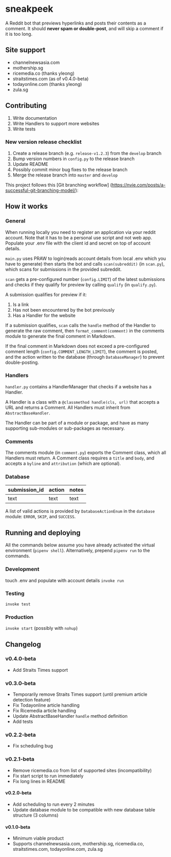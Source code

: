 # sneakpeek
A Reddit bot that previews hyperlinks and posts their contents as a comment.
It should **never spam or double-post**, and will skip a comment if it is
too long.

## Site support
* channelnewsasia.com
* mothership.sg
* ricemedia.co (thanks yleong)
* straitstimes.com (as of v0.4.0-beta)
* todayonline.com (thanks yleong)
* zula.sg

## Contributing
1. Write documentation
2. Write Handlers to support more websites
3. Write tests

### New version release checklist
1. Create a release branch (e.g. `release-v1.2.3`) from the `develop` branch
2. Bump version numbers in `config.py` to the release branch
3. Update README
4. Possibly commit minor bug fixes to the release branch
5. Merge the release branch into `master` and `develop`

This project follows this [Git branching workflow]
(https://nvie.com/posts/a-successful-git-branching-model/):


## How it works
### General

When running locally you need to register an application via your reddit
account. Note that it has to be a personal use script and not web app. Populate
your .env file with the client id and secret on top of account details.

`main.py` uses PRAW to login(reads account details from local .env which you have to
generate) then starts the bot and calls `scan(subreddit)` (in `scan.py`),
which scans for submissions in the provided subreddit.

`scan` gets a pre-configured number (`config.LIMIT`) of the latest submissions
and checks if they qualify for preview by calling `qualify` (in `qualify.py`).

A submission qualifies for preview if it:

1. Is a link
2. Has not been encountered by the bot previously
3. Has a Handler for the website

If a submission qualifies, `scan` calls the `handle` method of the Handler
to generate the raw comment, then `format_comment(comment)` in the
comments module to generate the final comment in Markdown.

If the final comment in Markdown does not exceed a pre-configured comment length
(`config.COMMENT_LENGTH_LIMIT`), the comment is posted, and the action written
to the database (through `DatabaseManager`) to prevent double-posting.

### Handlers
`handler.py` contains a HandlerManager that checks if a website has a Handler.

A Handler is a class with a `@classmethod handle(cls, url)` that accepts a URL
and returns a Comment. All Handlers must inherit from `AbstractBaseHandler`.

The Handler can be part of a module or package, and have as many supporting
sub-modules or sub-packages as necessary.

### Comments
The comments module (in `comment.py`) exports the Comment class,
which all Handlers must return. A Comment class requires a `title` and `body`,
and accepts a `byline` and `attribution` (which are optional).

### Database
|submission_id|action|notes
|--|--|--
|text|text|text

A list of valid actions is provided by `DatabaseActionEnum` in the
`database` module: `ERROR`, `SKIP`, and `SUCCESS`.

## Running and deploying
All the commands below assume you have already activated the
virtual environment (`pipenv shell`). Alternatively, prepend `pipenv run` to
the commands.

### Development
touch .env and populate with account details
`invoke run`

### Testing
`invoke test`

### Production
`invoke start` (possibly with `nohup`)

## Changelog
### v0.4.0-beta
* Add Straits Times support
### v0.3.0-beta
* Temporarily remove Straits Times support
(until premium article detection feature)
* Fix Todayonline article handling
* Fix Ricemedia article handling
* Update AbstractBaseHandler `handle` method definition
* Add tests

### v0.2.2-beta
* Fix scheduling bug

### v0.2.1-beta
* Remove ricemedia.co from list of supported sites (incompatibility)
* Fix start script to run immediately
* Fix long lines in README

#### v0.2.0-beta
* Add scheduling to run every 2 minutes
* Update database module to be compatible with new database table structure
(3 columns)

#### v0.1.0-beta
* Minimum viable product
* Supports channelnewsasia.com, mothership.sg, ricemedia.co, straitstimes.com,
todayonline.com, zula.sg
